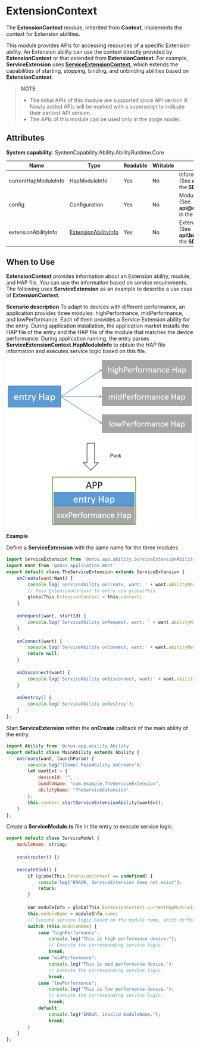 # ExtensionContext

The **ExtensionContext** module, inherited from **Context**, implements the context for Extension abilities.

This module provides APIs for accessing resources of a specific Extension ability. An Extension ability can use the context directly provided by **ExtensionContext** or that extended from **ExtensionContext**. For example, **ServiceExtension** uses **[ServiceExtensionContext](js-apis-service-extension-context.md)**, which extends the capabilities of starting, stopping, binding, and unbinding abilities based on **ExtensionContext**.

> **NOTE**
> 
>  - The initial APIs of this module are supported since API version 9. Newly added APIs will be marked with a superscript to indicate their earliest API version.
>  - The APIs of this module can be used only in the stage model.

## Attributes

**System capability**: SystemCapability.Ability.AbilityRuntime.Core

| Name| Type| Readable| Writable| Description| 
| -------- | -------- | -------- | -------- | -------- |
| currentHapModuleInfo | HapModuleInfo | Yes| No| Information about the HAP file<br>(See **api\bundle\hapModuleInfo.d.ts** in the **SDK** directory.) |
| config   | Configuration | Yes| No| Module configuration information.<br>(See **api\@ohos.application.Configuration.d.ts** in the **SDK** directory.)|
| extensionAbilityInfo | [ExtensionAbilityInfo](js-apis-bundleManager-extensionAbilityInfo.md) | Yes| No| Extension ability information.<br>(See **api\bundle\extensionAbilityInfo.d.ts** in the **SDK** directory.)|

## When to Use
**ExtensionContext** provides information about an Extension ability, module, and HAP file. You can use the information based on service requirements. The following uses **ServiceExtension** as an example to describe a use case of **ExtensionContext**.

**Scenario description**
To adapt to devices with different performance, an application provides three modules: highPerformance, midPerformance, and lowPerformance. Each of them provides a Service Extension ability for the entry. During application installation, the application market installs the HAP file of the entry and the HAP file of the module that matches the device performance. During application running, the entry parses **ServiceExtensionContext.HapModuleInfo** to obtain the HAP file information and executes service logic based on this file.

![Example](figures/en_us_image_ExtensionContext_Example.png)

**Example**

Define a **ServiceExtension** with the same name for the three modules.
``` js
import ServiceExtension from '@ohos.app.ability.ServiceExtensionAbility'
import Want from '@ohos.application.Want'
export default class TheServiceExtension extends ServiceExtension {
    onCreate(want:Want) {
        console.log('ServiceAbility onCreate, want: ' + want.abilityName);
        // Pass ExtensionContext to entry via globalThis.
        globalThis.ExtensionContext = this.context;
    }

    onRequest(want, startId) {
        console.log('ServiceAbility onRequest, want: ' + want.abilityName + ', startId: ' + startId);
    }

    onConnect(want) {
        console.log('ServiceAbility onConnect, want:' + want.abilityName);
        return null;
    }

    onDisconnect(want) {
        console.log('ServiceAbility onDisconnect, want:' + want.abilityName);
    }

    onDestroy() {
        console.log('ServiceAbility onDestroy');
    }
};
```

Start **ServiceExtension** within the **onCreate** callback of the main ability of the entry.
``` js
import Ability from '@ohos.app.ability.Ability'
export default class MainAbility extends Ability {
    onCreate(want, launchParam) {
        console.log("[Demo] MainAbility onCreate");
        let wantExt = {
            deviceId: "",
            bundleName: "com.example.TheServiceExtension",
            abilityName: "TheServiceExtension",
        };
        this.context.startServiceExtensionAbility(wantExt);
    }
};
```

Create a **ServiceModule.ts** file in the entry to execute service logic.
``` js
export default class ServiceModel {
    moduleName: string;

    constructor() {}

    executeTask() {
        if (globalThis.ExtensionContext == undefined) {
            console.log("ERROR, ServiceExtension does not exist");
            return;
        }

        var moduleInfo = globalThis.ExtensionContext.currentHapModuleInfo;
        this.moduleName = moduleInfo.name;
        // Execute service logic based on the module name, which differentiates devices with different performance.
        switch (this.moduleName) {
            case "highPerformance":
                console.log("This is high performance device.");
                // Execute the corresponding service logic.
                break;
            case "midPerformance":
                console.log("This is mid performance device.");
                // Execute the corresponding service logic.
                break;
            case "lowPerformance":
                console.log("This is low performance device.");
                // Execute the corresponding service logic.
                break;
            default:
                console.log("ERROR, invalid moduleName.");
                break;
        }
    }
};
```
